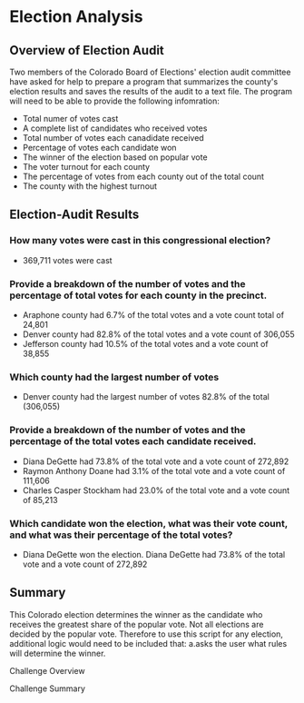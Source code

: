 # Election Analysis

## Overview of Election Audit
Two members of the Colorado Board of Elections' election audit committee have asked for help to prepare a program that summarizes the county's election results and saves the results of the audit to a text file. The program will need to be able to provide the following infomration:

  * Total numer of votes cast
  * A complete list of candidates who received votes
  * Total number of votes each canadidate received
  * Percentage of votes each candidate won
  * The winner of the election based on popular vote
  * The voter turnout for each county
  * The percentage of votes from each county out of the total count
  * The county with the highest turnout

## Election-Audit Results

### How many votes were cast in this congressional election?
* 369,711 votes were cast

### Provide a breakdown of the number of votes and the percentage of total votes for each county in the precinct.
* Araphone county had 6.7% of the total votes and a vote count total of 24,801
* Denver county had 82.8% of the total votes and a vote count of 306,055
* Jefferson county had 10.5% of the total votes and a vote count of 38,855

### Which county had the largest number of votes
* Denver county had the largest number of votes 82.8% of the total (306,055)

### Provide a breakdown of the number of votes and the percentage of the total votes each candidate received.
* Diana DeGette had 73.8% of the total vote and a vote count of 272,892
* Raymon Anthony Doane had 3.1% of the total vote and a vote count of 111,606
* Charles Casper Stockham had 23.0% of the total vote and a vote count of 85,213

### Which candidate won the election, what was their vote count, and what was their percentage of the total votes?
* Diana DeGette won the election. Diana DeGette had 73.8% of the total vote and a vote count of 272,892

## Summary
This Colorado election determines the winner as the candidate who receives the greatest share of the popular vote.  Not all elections are decided by the popular vote.  Therefore to use this script for any election, additional logic would need to be included that:
 a.asks the user what rules will determine the winner.



Challenge Overview

Challenge Summary
